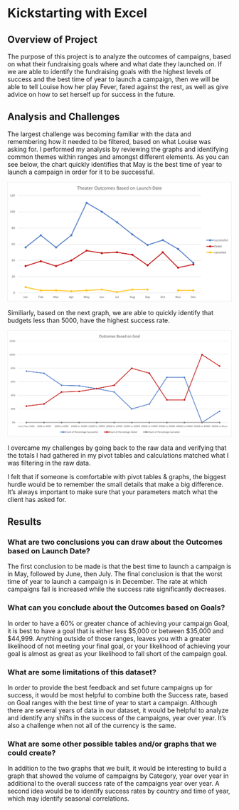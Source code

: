 # Kickstarting with Excel

## Overview of Project

The purpose of this project is to analyze the outcomes of campaigns, based on what their
fundraising goals where and what date they launched on. If we are able to identify the 
fundraising goals with the highest levels of success and the best time of year to launch a 
campaign, then we will be able to tell Louise how her play Fever, fared against the rest, as well 
as give advice on how to set herself up for success in the future.  


## Analysis and Challenges

The largest challenge was becoming familiar with the data and remembering how it 
needed to be filtered, based on what Louise was asking for. I performed my analysis by 
reviewing the graphs and identifying common themes within ranges and amongst different elements. 
As you can see below, the chart quickly identifies that May is the best time of year to launch a 
campaign in order for it to be successful.

![Theater Outcomes vs Launch!](/Theater_Outcomes_vs_Launch.png)

Similiarly, based on the next graph, we are able to quickly identify that budgets less than 5000,
have the highest success rate. 

![Outcomes vs Goals!](/Outcomes_vs_Goals.png)

I overcame my challenges by going back to the raw data and verifying that the totals I had gathered 
in my pivot tables and calculations matched what I was filtering in the raw data. 

I felt that if someone is comfortable with pivot tables & graphs, the biggest hurdle 
would be to remember the small details that make a big difference. It’s always 
important to make sure that your parameters match what the client has asked for. 


## Results

### What are two conclusions you can draw about the Outcomes based on Launch Date?

The first conclusion to be made is that the best time to launch a campaign is in May, 
followed by June, then July. The final conclusion is that the worst time of year to launch a 
campaign is in December. The rate at which campaigns fail is increased while the success 
rate significantly decreases. 


### What can you conclude about the Outcomes based on Goals?

In order to have a 60% or greater chance of achieving your campaign Goal, it is best to have 
a goal that is either less  $5,000 or between $35,000 and $44,999. Anything outside of those 
ranges, leaves you with a greater likelihood of not meeting your final goal, or your likelihood 
of achieving your goal is almost as great as your likelihood to fall short of the campaign goal. 


### What are some limitations of this dataset?

In order to provide the best feedback and set future campaigns up for success, it would be 
most helpful to combine both the Success rate, based on Goal ranges with the best time of 
year to start a campaign. Although there are several years of data in our dataset, it would be 
helpful to analyze and identify any shifts in the success of the campaigns, year over year. It’s 
also a challenge when not all of the currency is the same. 

### What are some other possible tables and/or graphs that we could create?

In addition to the two graphs that we built, it would be interesting to build a graph that 
showed the volume of campaigns by Category, year over year in additional to the overall 
success rate of the campaigns year over year. A second idea would be to identify success 
rates by country and time of year, which may identify seasonal correlations. 
